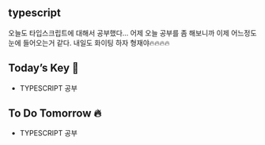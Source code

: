 ## typescript

오늘도 타입스크립트에 대해서 공부했다... 어제 오늘 공부를 좀 해보니까 이제 어느정도 눈에 들어오는거 같다. 
내일도 화이팅 하자 형재야🔥🔥🔥🔥  

## Today’s Key 🔑

-  TYPESCRIPT 공부

## To Do Tomorrow 🔥

-  TYPESCRIPT 공부

